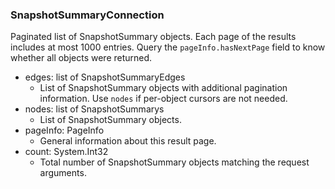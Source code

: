 ### SnapshotSummaryConnection
Paginated list of SnapshotSummary objects. Each page of the results includes at most 1000 entries. Query the `pageInfo.hasNextPage` field to know whether all objects were returned.

- edges: list of SnapshotSummaryEdges
  - List of SnapshotSummary objects with additional pagination information. Use `nodes` if per-object cursors are not needed.
- nodes: list of SnapshotSummarys
  - List of SnapshotSummary objects.
- pageInfo: PageInfo
  - General information about this result page.
- count: System.Int32
  - Total number of SnapshotSummary objects matching the request arguments.
